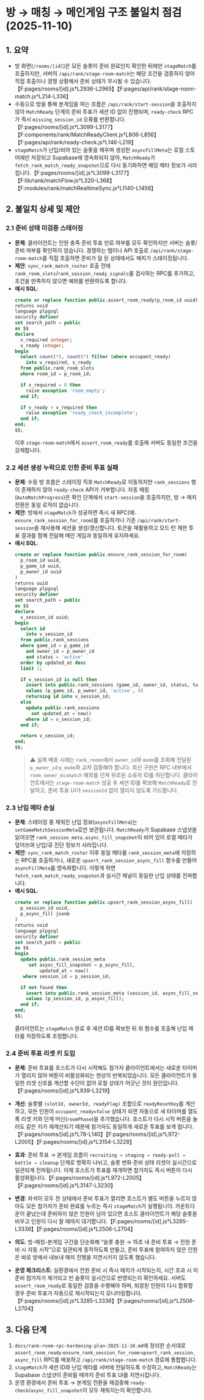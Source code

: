 # 방 → 매칭 → 메인게임 구조 불일치 점검 (2025-11-10)

## 1. 요약
- 방 화면(`/rooms/[id]`)은 모든 슬롯이 준비 완료인지 확인한 뒤에만 `stageMatch`를 호출하지만, 서버의 `/api/rank/stage-room-match`는 해당 조건을 검증하지 않아 직접 호출이나 경쟁 상황에서 준비 상태가 무시될 수 있습니다.【F:pages/rooms/[id].js†L2936-L2965】【F:pages/api/rank/stage-room-match.js†L214-L336】
- 수동으로 방을 통해 본게임을 여는 흐름은 `/api/rank/start-session`을 호출하지 않아 `MatchReady` 단계의 준비 투표가 세션 ID 없이 진행되며, `ready-check` RPC가 즉시 `missing_session_id` 오류를 반환합니다.【F:pages/rooms/[id].js†L3099-L3177】【F:components/rank/MatchReadyClient.js†L806-L856】【F:pages/api/rank/ready-check.js†L146-L219】
- `stageMatch`가 난입/비어 있는 슬롯을 채우며 생성한 `asyncFillMeta`는 로컬 스토어에만 저장되고 Supabase에 영속화되지 않아, `MatchReady`가 `fetch_rank_match_ready_snapshot`으로 다시 동기화하면 해당 메타 정보가 사라집니다.【F:pages/rooms/[id].js†L3099-L3177】【F:lib/rank/matchFlow.js†L320-L368】【F:modules/rank/matchRealtimeSync.js†L1140-L1456】

## 2. 불일치 상세 및 제안

### 2.1 준비 상태 미검증 스테이징
- **문제**: 클라이언트는 인원 충족·준비 투표 만료 여부를 모두 확인하지만 서버는 슬롯/준비 여부를 확인하지 않습니다. 경쟁하는 탭이나 API 호출로 `/api/rank/stage-room-match`를 직접 호출하면 준비가 덜 된 상태에서도 매치가 스테이징됩니다.
- **제안**: `sync_rank_match_roster` 호출 전에 `rank_room_slots`/`rank_session_ready_signals`를 검사하는 RPC를 추가하고, 조건을 만족하지 않으면 예외를 반환하도록 합니다.
- **예시 SQL**:
  ```sql
  create or replace function public.assert_room_ready(p_room_id uuid)
  returns void
  language plpgsql
  security definer
  set search_path = public
  as $$
  declare
    v_required integer;
    v_ready integer;
  begin
    select count(*), count(*) filter (where occupant_ready)
      into v_required, v_ready
    from public.rank_room_slots
    where room_id = p_room_id;

    if v_required = 0 then
      raise exception 'room_empty';
    end if;

    if v_ready < v_required then
      raise exception 'ready_check_incomplete';
    end if;
  end;
  $$;
  ```
  이후 `stage-room-match`에서 `assert_room_ready`를 호출해 서버도 동일한 조건을 강제합니다.

### 2.2 세션 생성 누락으로 인한 준비 투표 실패
- **문제**: 수동 방 흐름은 스테이징 직후 `MatchReady`로 이동하지만 `rank_sessions` 행이 존재하지 않아 `ready-check` API가 거부합니다. 자동 매칭(`AutoMatchProgress`)은 확인 단계에서 `start-session`을 호출하지만, 방 → 매치 전환은 동일 로직이 없습니다.
- **제안**: 방에서 `stageMatch`가 성공하면 즉시 새 RPC(예: `ensure_rank_session_for_room`)를 호출하거나 기존 `/api/rank/start-session`을 재사용해 세션을 생성/갱신합니다. 토큰을 재활용하고 모드·턴 제한 투표 결과를 함께 전달해 메인 게임과 동일하게 유지하세요.
- **예시 SQL**:
  ```sql
  create or replace function public.ensure_rank_session_for_room(
    p_room_id uuid,
    p_game_id uuid,
    p_owner_id uuid
  )
  returns uuid
  language plpgsql
  security definer
  set search_path = public
  as $$
  declare
    v_session_id uuid;
  begin
    select id
      into v_session_id
    from public.rank_sessions
    where game_id = p_game_id
      and owner_id = p_owner_id
      and status = 'active'
    order by updated_at desc
    limit 1;

    if v_session_id is null then
      insert into public.rank_sessions (game_id, owner_id, status, turn)
      values (p_game_id, p_owner_id, 'active', 0)
      returning id into v_session_id;
    else
      update public.rank_sessions
        set updated_at = now()
      where id = v_session_id;
    end if;

    return v_session_id;
  end;
  $$;
  ```
  > ⚠️ 실제 배포 시에는 `rank_rooms`에서 `owner_id`와 `mode`를 조회해 전달된 `p_owner_id`·`p_mode`와 교차 검증해야 합니다. 최신 구현은 RPC 내부에서 `room_owner_mismatch` 예외를 던져 위조된 소유자 ID를 차단합니다.
  클라이언트에서는 `stage-room-match` 성공 후 세션 ID를 확보해 `MatchReady`로 전달하고, 준비 투표 UI가 `sessionId` 없이 열리지 않도록 가드합니다.

### 2.3 난입 메타 손실
- **문제**: 스테이징 중 채워진 난입 정보(`asyncFillMeta`)는 `setGameMatchSessionMeta`로만 보관됩니다. `MatchReady`가 Supabase 스냅샷을 읽어오면 `rank_session_meta.async_fill_snapshot`이 비어 있어 로컬 메타가 덮어쓰여 난입/큐 진단 정보가 사라집니다.
- **제안**: `sync_rank_match_roster` 이후 동일 메타를 `rank_session_meta`에 저장하는 RPC를 호출하거나, 새로운 `upsert_rank_session_async_fill` 함수를 만들어 `asyncFillMeta`를 영속화합니다. 이렇게 하면 `fetch_rank_match_ready_snapshot`과 실시간 채널이 동일한 난입 상태를 전파합니다.
- **예시 SQL**:
  ```sql
  create or replace function public.upsert_rank_session_async_fill(
    p_session_id uuid,
    p_async_fill jsonb
  )
  returns void
  language plpgsql
  security definer
  set search_path = public
  as $$
  begin
    update public.rank_session_meta
       set async_fill_snapshot = p_async_fill,
           updated_at = now()
     where session_id = p_session_id;

    if not found then
      insert into public.rank_session_meta (session_id, async_fill_snapshot)
      values (p_session_id, p_async_fill);
    end if;
  end;
  $$;
  ```
  클라이언트는 `stageMatch` 완료 후 세션 ID를 확보한 뒤 위 함수를 호출해 난입 메타를 저장하도록 조정합니다.

### 2.4 준비 투표 리셋 키 도입
- **문제**: 준비 투표를 호스트가 다시 시작해도 참가자 클라이언트에서는 새로운 타이머가 열리지 않아 버튼이 비활성화되는 현상이 반복되었습니다. 모든 클라이언트가 동일한 리셋 신호를 계산할 수단이 없어 로컬 상태가 어긋난 것이 원인입니다.【F:pages/rooms/[id].js†L939-L3219】
- **개선**: 슬롯별 `(slotId, ownerId, readyFlag)` 조합으로 `readyResetKey`를 계산하고, 모든 인원이 `occupant_ready=false` 상태가 되면 자동으로 새 타이머를 열도록 리셋 키와 단계 머신(`roomPhase`)을 추가했습니다. 호스트가 다시 시작 버튼을 눌러도 같은 키가 재계산되기 때문에 참가자도 동일하게 새로운 투표를 보게 됩니다.【F:pages/rooms/[id].js†L78-L140】【F:pages/rooms/[id].js†L972-L2005】【F:pages/rooms/[id].js†L3154-L3228】
- **효과**: 준비 투표 → 본게임 흐름이 `recruiting → staging → ready-poll → battle → cleanup` 단계로 명확히 나뉘고, 슬롯 변화·준비 상태 리셋이 실시간으로 일관되게 전파됩니다. 이제 호스트가 투표를 재개하면 참가자도 즉시 버튼이 다시 활성화됩니다.【F:pages/rooms/[id].js†L972-L2005】【F:pages/rooms/[id].js†L3147-L3230】

- **변경**: 좌석이 모두 찬 상태에서 준비 투표가 열리면 호스트가 별도 버튼을 누르지 않아도 모든 참가자가 준비 완료를 누르는 즉시 `stageMatch`가 실행됩니다. 카운트다운이 끝났는데 준비하지 않은 인원이 남아 있으면 호스트 클라이언트가 해당 슬롯을 비우고 인원이 다시 찰 때까지 대기합니다.【F:pages/rooms/[id].js†L3285-L3336】【F:pages/rooms/[id].js†L2506-L2704】
- **의도**: 방-매칭-본게임 구간을 단순화해 “슬롯 충원 → 15초 내 준비 투표 → 전원 준비 시 자동 시작”으로 일관되게 동작하도록 만들고, 준비 투표에 참여하지 않은 인원은 바로 방에서 내보내 매치 진행을 지연시키지 않도록 했습니다.
- **운영 체크리스트**: 실환경에서 전원 준비 시 즉시 매치가 시작되는지, 시간 초과 시 미준비 참가자가 제거되고 빈 슬롯이 실시간으로 반영되는지 확인하세요. 서버도 `assert_room_ready`로 동일한 검증을 수행해야 하며, 퇴장된 인원이 다시 합류할 경우 준비 투표가 자동으로 재시작되는지 모니터링합니다.【F:pages/rooms/[id].js†L3285-L3336】【F:pages/rooms/[id].js†L2506-L2704】

## 3. 다음 단계
1. `docs/rank-room-rpc-hardening-plan-2025-11-10.md`에 정리한 순서대로 `assert_room_ready`·`ensure_rank_session_for_room`·`upsert_rank_session_async_fill` RPC를 배포하고 `/api/rank/stage-room-match` 경로에 통합합니다.
2. `stageMatch`가 세션 ID와 난입 메타를 서버에 전달하도록 수정하고, `MatchReady`는 Supabase 스냅샷이 준비될 때까지 준비 투표 UI를 지연시킵니다.
3. 운영 환경에서 준비 투표 → 본게임 전환을 재검증해 `ready-check`/`async_fill_snapshot`이 모두 채워지는지 확인합니다.
